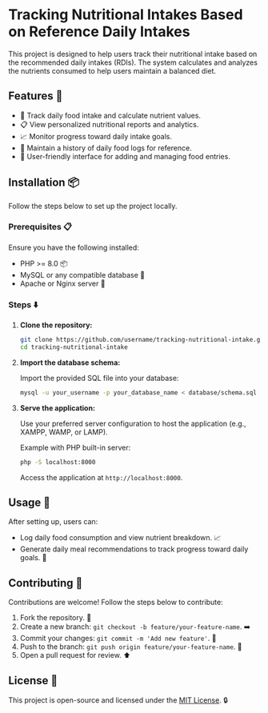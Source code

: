 # Tracking Nutritional Intakes Based on Reference Daily Intakes

This project is designed to help users track their nutritional intake based on the recommended daily intakes (RDIs). The system calculates and analyzes the nutrients consumed to help users maintain a balanced diet.

## Features :star2:

- :apple: Track daily food intake and calculate nutrient values.
- :clipboard: View personalized nutritional reports and analytics.
- :chart_with_upwards_trend: Monitor progress toward daily intake goals.
- :memo: Maintain a history of daily food logs for reference.
- :busts_in_silhouette: User-friendly interface for adding and managing food entries.

## Installation :package:

Follow the steps below to set up the project locally.

### Prerequisites :clipboard:

Ensure you have the following installed:

- PHP >= 8.0 :package:
- MySQL or any compatible database :floppy_disk:
- Apache or Nginx server :triangular_flag_on_post:

### Steps :arrow_down:

1. **Clone the repository:**

    ```bash
    git clone https://github.com/username/tracking-nutritional-intake.git
    cd tracking-nutritional-intake
    ```

2. **Import the database schema:**

    Import the provided SQL file into your database:

    ```bash
    mysql -u your_username -p your_database_name < database/schema.sql
    ```

3. **Serve the application:**

    Use your preferred server configuration to host the application (e.g., XAMPP, WAMP, or LAMP).

    Example with PHP built-in server:

    ```bash
    php -S localhost:8000
    ```

    Access the application at `http://localhost:8000`.

## Usage :wrench:

After setting up, users can:

- Log daily food consumption and view nutrient breakdown. :chart_with_upwards_trend:
- Generate daily meal recommendations  to track progress toward daily goals. :notebook_with_decorative_cover:

## Contributing :handshake:

Contributions are welcome! Follow the steps below to contribute:

1. Fork the repository. :fork_and_knife:
2. Create a new branch: `git checkout -b feature/your-feature-name`. :arrow_right:
3. Commit your changes: `git commit -m 'Add new feature'`. :memo:
4. Push to the branch: `git push origin feature/your-feature-name`. :rocket:
5. Open a pull request for review. :arrow_up:

## License :scroll:

This project is open-source and licensed under the [MIT License](https://opensource.org/licenses/MIT). :lock:
